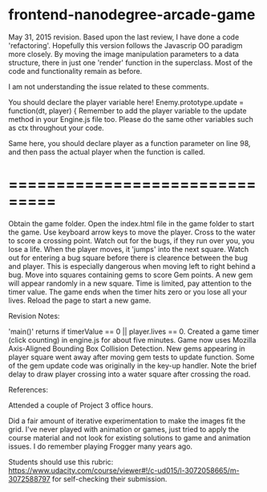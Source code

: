 frontend-nanodegree-arcade-game
===============================

May 31, 2015 revision.
Based upon the last review, I have done a code 'refactoring'.
Hopefully this version follows the Javascrip OO paradigm more closely.
By moving the image manipulation parameters to a data structure,
there in just one 'render' function in the superclass.
Most of the code and functionality remain as before.

I am not understanding the issue related to these comments.

You should declare the player variable here!
Enemy.prototype.update = function(dt, player) {
Remember to add the player variable to the update method in your Engine.js file too.
Please do the same other variables such as ctx throughout your code.

Same here, you should declare player as a function parameter on line 98,
and then pass the actual player when the function is called.

===============================
===============================

Obtain the game folder.
Open the index.html file in the game folder to start the game.
Use keyboard arrow keys to move the player.
Cross to the water to score a crossing point.
Watch out for the bugs, if they run over you, you lose a life.
When the player moves, it 'jumps' into the next square.
Watch out for entering a bug square before there is clearence between the bug and player.
This is especially dangerous when moving left to right behind a bug.
Move into squares containing gems to score Gem points.
A new gem will appear randomly in a new square.
Time is limited, pay attention to the timer value.
The game ends when the timer hits zero or you lose all your lives.
Reload the page to start a new game.

Revision Notes:

'main()' returns if timerValue == 0 || player.lives == 0.
Created a game timer (click counting) in engine.js for about five minutes.
Game now uses Mozilla Axis-Aligned Bounding Box Collision Detection.
New gems appearing in player square went away after moving gem tests to update function.
Some of the gem update code was originally in the key-up handler.
Note the brief delay to draw player crossing into a water square after crossing the road.

References:

Attended a couple of Project 3 office hours.

Did a fair amount of iterative experimentation to make the images fit the grid.
I've never played with animation or games, just tried to apply the course material
and not look for existing solutions to game and animation issues.
I do remember playing Frogger many years ago.

Students should use this rubric:
https://www.udacity.com/course/viewer#!/c-ud015/l-3072058665/m-3072588797
for self-checking their submission.

